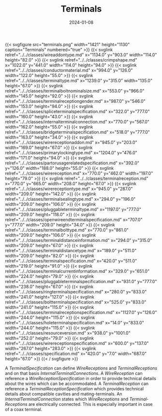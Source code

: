 ﻿---
title: Terminals
toc: false
type: specs
layout: diagram
date: "2024-01-08"
draft: false
specification: VEC
version: 2.1.0
documentType: "Recommendation"
elementType: Diagram
classes:
  - WireAddOnType
  - CrimpShape
  - ConductorMaterial
  - TerminalType
  - TerminalBoltNominalSize
  - TerminalReceptionGender
  - SpliceTerminalSpecification
  - InternalTerminalConnection
  - BridgeTerminalSpecification
  - WireReceptionAddOn
  - PrimaryLockingType
  - PartOrUsageRelatedSpecification
  - WireReception
  - TerminalReception
  - WireReceptionType
  - TerminalSealingType
  - PluggableTerminalType
  - OpenWireEndTerminalSpecification
  - TerminalBoltType
  - TerminalDistanceInformation
  - TerminalDistanceType
  - TerminalSpecification
  - TerminalCurrentInformation
  - PluggableTerminalSpecification
  - RingTerminalSpecification
  - BoltTerminalSpecification
  - TerminalReceptionSpecification
  - HoleTerminalSpecification
  - ResourceVersion
  - WireReceptionSpecification
  - Specification
menu:
  VEC-2.1.0:    
    parent: component-characteristics
    identifier: component-characteristics/terminals
    weight: 1005003 

# Prev/next pager order (if `docs_section_pager` enabled in `params.toml`)
weight: 1005003
---
{{< svgfigure src="terminals.png" width="1421" height="1130" caption="Terminals" numbered="true" >}}
  {{< svglink relref="../../classes/wireaddontype.md" x="1134.0" y="903.0" width="114.0" height="82.0" >}}
  {{< svglink relref="../../classes/crimpshape.md" x="1022.0" y="441.0" width="114.0" height="94.0" >}}
  {{< svglink relref="../../classes/conductormaterial.md" x="994.0" y="126.0" width="122.0" height="55.0" >}}
  {{< svglink relref="../../classes/terminaltype.md" x="1239.0" y="315.0" width="135.0" height="67.0" >}}
  {{< svglink relref="../../classes/terminalboltnominalsize.md" x="553.0" y="966.0" width="145.0" height="92.0" >}}
  {{< svglink relref="../../classes/terminalreceptiongender.md" x="987.0" y="546.0" width="153.0" height="94.0" >}}
  {{< svglink relref="../../classes/spliceterminalspecification.md" x="322.0" y="777.0" width="160.0" height="43.0" >}}
  {{< svglink relref="../../classes/internalterminalconnection.md" x="770.0" y="567.0" width="162.0" height="55.0" >}}
  {{< svglink relref="../../classes/bridgeterminalspecification.md" x="518.0" y="777.0" width="163.0" height="34.0" >}}
  {{< svglink relref="../../classes/wirereceptionaddon.md" x="945.0" y="203.0" width="169.0" height="67.0" >}}
  {{< svglink relref="../../classes/primarylockingtype.md" x="1204.0" y="476.0" width="171.0" height="94.0" >}}
  {{< svglink relref="../../classes/partorusagerelatedspecification.md" x="392.0" y="126.0" width="188.0" height="55.0" >}}
  {{< svglink relref="../../classes/wirereception.md" x="770.0" y="462.0" width="197.0" height="79.0" >}}
  {{< svglink relref="../../classes/terminalreception.md" x="770.0" y="665.0" width="208.0" height="67.0" >}}
  {{< svglink relref="../../classes/wirereceptiontype.md" x="945.0" y="287.0" width="209.0" height="142.0" >}}
  {{< svglink relref="../../classes/terminalsealingtype.md" x="294.0" y="196.0" width="209.0" height="106.0" >}}
  {{< svglink relref="../../classes/pluggableterminaltype.md" x="1197.0" y="777.0" width="209.0" height="118.0" >}}
  {{< svglink relref="../../classes/openwireendterminalspecification.md" x="707.0" y="777.0" width="209.0" height="34.0" >}}
  {{< svglink relref="../../classes/terminalbolttype.md" x="770.0" y="861.0" width="209.0" height="106.0" >}}
  {{< svglink relref="../../classes/terminaldistanceinformation.md" x="294.0" y="315.0" width="209.0" height="67.0" >}}
  {{< svglink relref="../../classes/terminaldistancetype.md" x="189.0" y="511.0" width="209.0" height="82.0" >}}
  {{< svglink relref="../../classes/terminalspecification.md" x="420.0" y="511.0" width="219.0" height="91.0" >}}
  {{< svglink relref="../../classes/terminalcurrentinformation.md" x="329.0" y="651.0" width="224.0" height="79.0" >}}
  {{< svglink relref="../../classes/pluggableterminalspecification.md" x="931.0" y="777.0" width="238.0" height="67.0" >}}
  {{< svglink relref="../../classes/ringterminalspecification.md" x="280.0" y="833.0" width="241.0" height="127.0" >}}
  {{< svglink relref="../../classes/boltterminalspecification.md" x="525.0" y="833.0" width="241.0" height="115.0" >}}
  {{< svglink relref="../../classes/terminalreceptionspecification.md" x="1127.0" y="126.0" width="244.0" height="115.0" >}}
  {{< svglink relref="../../classes/holeterminalspecification.md" x="14.0" y="833.0" width="244.0" height="115.0" >}}
  {{< svglink relref="../../classes/resourceversion.md" x="938.0" y="1001.0" width="252.0" height="79.0" >}}
  {{< svglink relref="../../classes/wirereceptionspecification.md" x="600.0" y="137.0" width="267.0" height="283.0" >}}
  {{< svglink relref="../../classes/specification.md" x="420.0" y="7.0" width="687.0" height="67.0" >}}
{{< / svgfigure >}}
<p> A <i>TerminalSpecification</i> can define <i>WireReceptions</i> and <i>TerminalReceptions</i> and on that basis <i>InternalTerminalConnections</i>. A <i>WireReception</i> can reference a <i>WireReceptionSpecification</i> in order to provide technical details about the wires which can be accommodated. A <i>TerminalReception</i> can reference a <i>TerminalReceptionSpecification</i> which provides technical details about compatible cavities and mating-terminals. An <i>InternalTerminalConnection</i> states which <i>WireReceptions</i> and <i>Terminal­Receptions</i> are electrically connected. This is especially important in case of a coax terminal.      </p>